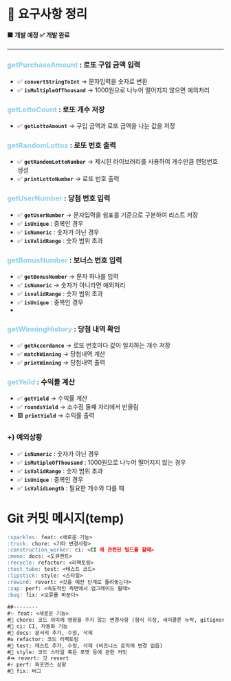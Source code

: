 # 📒 요구사항 정리

#### 🟩 개발 예정 ✅ 개발 완료

---

### <span style = "color:skyblue" >getPurchaseAmount</span> : 로또 구입 금액 입력
- ✅ **`convertStringToInt`** → 문자입력을 숫자로 변환 
- ✅ **`isMultipleOfThousand`** → 1000원으로 나누어 떨어지지 않으면 예외처리

### <span style = "color:skyblue" >getLottoCount</span> : 로또 개수 저장
- ✅ **`getLottoAmount`** → 구입 금액과 로또 금액을 나눈 값을 저장

### <span style = "color:skyblue" >getRandomLottos</span> : 로또 번호 출력
- ✅ **`getRandomLottoNumber`** → 제시된 라이브러리를 사용하여 개수만큼 랜덤번호 생성
- ✅ **`printLottoNumber`** → 로또 번호 출력

### <span style = "color:skyblue" >getUserNumber</span> : 당첨 번호 입력
- ✅ **`getUserNumber`** → 문자입력을 쉼표를 기준으로 구분하여 리스트 저장
- ✅ **`isUnique`** : 중복인 경우
- ✅ **`isNumeric`** : 숫자가 아닌 경우
- ✅ **`isValidRange`** : 숫자 범위 초과

### <span style = "color:skyblue" >getBonusNumber</span> : 보너스 번호 입력
- ✅ **`getBonusNumber`** → 문자 하나를 입력
- ✅ **`isNumeric`** → 숫자가 아니라면 예외처리
- ✅ **`isvalidRange`** : 숫자 범위 초과
- ✅ **`isUnique`** : 중복인 경우
- 
### <span style = "color:skyblue" >getWinningHistory</span> : 당첨 내역 확인
- ✅ **`getAccordance`** → 로또 번호마다 값이 일치하는 개수 저장
- ✅ **`matchWinning`** → 당첨내역 계산
- ✅ **`printWinning`** → 당첨내역 출력

### <span style = "color:skyblue" >getYeild</span> : 수익률 계산
- ✅ **`getYield`** → 수익률 계산
- ✅ **`roundsYield`** → 소수점 둘째 자리에서 반올림
- 🟩 **`printYield`** → 수익률 출력

### +) 예외상황
- ✅ **`isNumeric`** : 숫자가 아닌 경우
- ✅ **`isMutipleOfThousand`** : 1000원으로 나누어 떨어지지 않는 경우
- ✅ **`isValidRange`** : 숫자 범위 초과
- ✅ **`isUnique`** : 중복인 경우
- ✅ **`isValidLength`** : 필요한 개수와 다를 때

# Git 커밋 메시지(temp)
```markdown
:sparkles: feat: <새로운 기능>
:truck: chore: <기타 변경사항>
:construction_worker: ci: <CI 에 관련된 빌드를 할때>
:memo: docs: <도큐멘트> 
:recycle: refactor: <리팩토링>
:test_tube: test: <테스트 코드>
:lipstick: style: <스타일>
:rewind: revert: <깃을 예전 단계로 돌려놓는다>
:zap: perf: <속도적인 측면에서 업그레이드 될때>
:bug: fix: <오류를 바꾼다>

##-------- 
#✨ feat: <새로운 기능>
#🚚 chore: 코드 의미에 영향을 주지 않는 변경사항 (형식 지정, 세미콜론 누락, gitignore 등)
#👷 ci: CI, 자동화 기능
#📝 docs: 문서의 추가, 수정, 삭제
#♻️ refactor: 코드 리팩토링
#🧪 test: 테스트 추가, 수정, 삭제 (비즈니스 로직에 변경 없음)
#💄 style: 코드 스타일 혹은 포맷 등에 관한 커밋
#⏪ revert: 깃 revert
#⚡️ perf: 퍼포먼스 상향
#🐛 fix: 버그
```